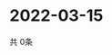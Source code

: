 # 2022-03-15
  共 0条

  <!-- BEGIN -->
  <!-- 最后更新时间Tue Mar 15 2022 08:08:11 GMT+0000 (Coordinated Universal Time) -->
  
  <!-- END -->
  
  